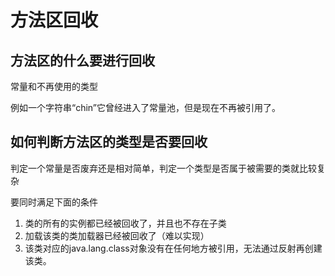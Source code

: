 # 方法区回收

## 方法区的什么要进行回收
常量和不再使用的类型

例如一个字符串“chin”它曾经进入了常量池，但是现在不再被引用了。

## 如何判断方法区的类型是否要回收
判定一个常量是否废弃还是相对简单，判定一个类型是否属于被需要的类就比较复杂

要同时满足下面的条件
1. 类的所有的实例都已经被回收了，并且也不存在子类
2. 加载该类的类加载器已经被回收了（难以实现）
3. 该类对应的java.lang.class对象没有在任何地方被引用，无法通过反射再创建该类。
